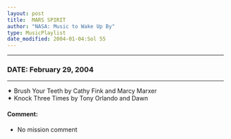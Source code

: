 ```yaml
---
layout: post
title:  MARS SPIRIT
author: "NASA: Music to Wake Up By"
type: MusicPlaylist
date_modified: 2004-01-04:Sol 55
---
```


----
### DATE: February 29, 2004
----
✦ Brush Your Teeth by Cathy Fink and Marcy Marxer  &nbsp;<br />✦ Knock Three Times by Tony Orlando and Dawn

#### Comment:
* No mission comment
